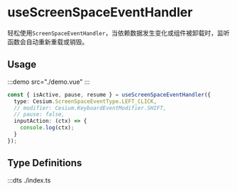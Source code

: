# useScreenSpaceEventHandler

轻松使用`ScreenSpaceEventHandler`，当依赖数据发生变化或组件被卸载时，监听函数会自动重新重载或销毁。

## Usage

:::demo src="./demo.vue"
:::

```ts
const { isActive, pause, resume } = useScreenSpaceEventHandler({
  type: Cesium.ScreenSpaceEventType.LEFT_CLICK,
  // modifier: Cesium.KeyboardEventModifier.SHIFT,
  // pause: false,
  inputAction: (ctx) => {
    console.log(ctx);
  }
});
```

## Type Definitions

:::dts ./index.ts
